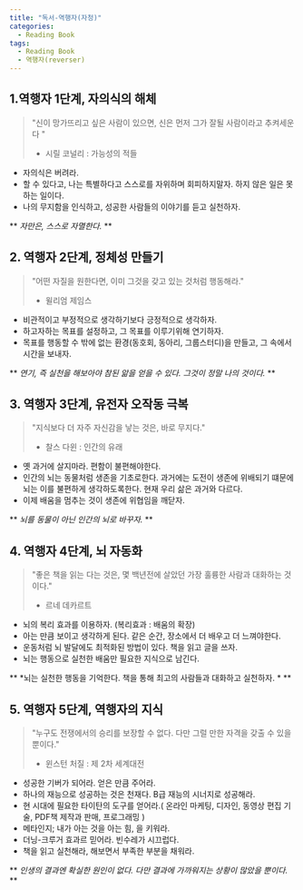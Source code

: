 ```yaml
---
title: "독서-역행자(자청)"
categories:
  - Reading Book
tags:
  - Reading Book
  - 역행자(reverser)
---
```


## 1.역행자 1단계, 자의식의 해체
> "신이 망가뜨리고 싶은 사람이 있으면, 신은 먼저 그가 잘될 사람이라고 추켜세운다 " 
>- 시릴 코널리 : 가능성의 적들

- 자의식은 버려라.
- 할 수 있다고, 나는 특별하다고 스스로를 자위하며 회피하지말자. 하지 않은 일은 못하는 일이다. 
- 나의 무지함을 인식하고, 성공한 사람들의 이야기를 듣고 실천하자. 

** *자만은, 스스로 자멸한다.* **



## 2. 역행자 2단계, 정체성 만들기
> "어떤 자질을 원한다면, 이미 그것을 갖고 있는 것처럼 행동해라."
>- 윌리엄 제임스

- 비관적이고 부정적으로 생각하기보다 긍정적으로 생각하자.
- 하고자하는 목표를 설정하고, 그 목표를 이루기위해 연기하자.
- 목표를 행동할 수 밖에 없는 환경(동호회, 동아리, 그룹스터디)을 만들고, 그 속에서 시간을 보내자.

** *연기, 즉 실천을 해보아야 참된 앎을 얻을 수 있다. 그것이 정말 나의 것이다.* **



## 3. 역행자 3단계, 유전자 오작동 극복
> "지식보다 더 자주 자신감을 낳는 것은, 바로 무지다."
>- 찰스 다윈 : 인간의 유래

- 옛 과거에 살지마라. 편함이 불편해야한다.
- 인간의 뇌는 동물처럼 생존을 기초로한다. 과거에는 도전이 생존에 위배되기 떄문에 뇌는 이를 불편하게 생각하도록한다. 현재 우리 삶은 과거와 다르다. 
- 이제 배움을 멈추는 것이 생존에 위협임을 깨닫자. 

** *뇌를 동물이 아닌 인간의 뇌로 바꾸자.* **



## 4. 역행자 4단계, 뇌 자동화
> "좋은 책을 읽는 다는 것은, 몇 백년전에 살았던 가장 훌륭한 사람과 대화하는 것이다."
>- 르네 데카르트

- 뇌의 복리 효과를 이용하자. (복리효과 : 배움의 확장)
- 아는 만큼 보이고 생각하게 된다. 같은 순간, 장소에서 더 배우고 더 느껴야한다.
- 운동처럼 뇌 발달에도 최적화된 방법이 있다. 책을 읽고 글을 쓰자.
- 뇌는 행동으로 실천한 배움만 필요한 지식으로 남긴다. 

** *뇌는 실천한 행동을 기억한다. 책을 통해 최고의 사람들과 대화하고 실천하자. * **



## 5. 역행자 5단계, 역행자의 지식
> "누구도 전쟁에서의 승리를 보장할 수 없다.
> 다만 그럴 만한 자격을 갖출 수 있을 뿐이다."
>- 윈스턴 처질 : 제 2차 세계대전

- 성공한 기버가 되어라. 얻은 만큼 주어라.
- 하나의 재능으로 성공하는 것은 천재다. B급 재능의 시너지로 성공해라. 
- 현 시대에 필요한 타이탄의 도구를 얻어라.( 온라인 마케팅, 디자인, 동영상 편집 기술, PDF책 제작과 판매, 프로그래밍 )
- 메타인지; 내가 아는 것을 아는 힘, 을 키워라.
- 더닝-크루거 효과르 믿어라. 빈수레가 시끄럽다.
- 책을 읽고 실천해라, 해보면서 부족한 부분을 채워라.

** *인생의 결과엔 확실한 원인이 없다. 다만 결과에 가까워지는 상황이 많았을 뿐이다.* **


